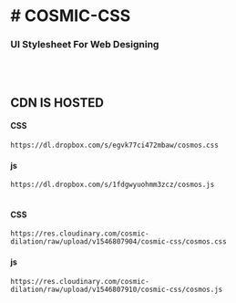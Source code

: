 <h1># COSMIC-CSS</h1>
<h3>UI Stylesheet For Web Designing</h3>
<br><br><h2>CDN IS HOSTED</h2>
<h4>CSS</h4><code>https://dl.dropbox.com/s/egvk77ci472mbaw/cosmos.css</code>
<h4>js</h4><code>https://dl.dropbox.com/s/1fdgwyuohmm3zcz/cosmos.js</code><br><br>
<h4>CSS</h4><code>https://res.cloudinary.com/cosmic-dilation/raw/upload/v1546807904/cosmic-css/cosmos.css</code>
<h4>js</h4><code>https://res.cloudinary.com/cosmic-dilation/raw/upload/v1546807910/cosmic-css/cosmos.js</code>

